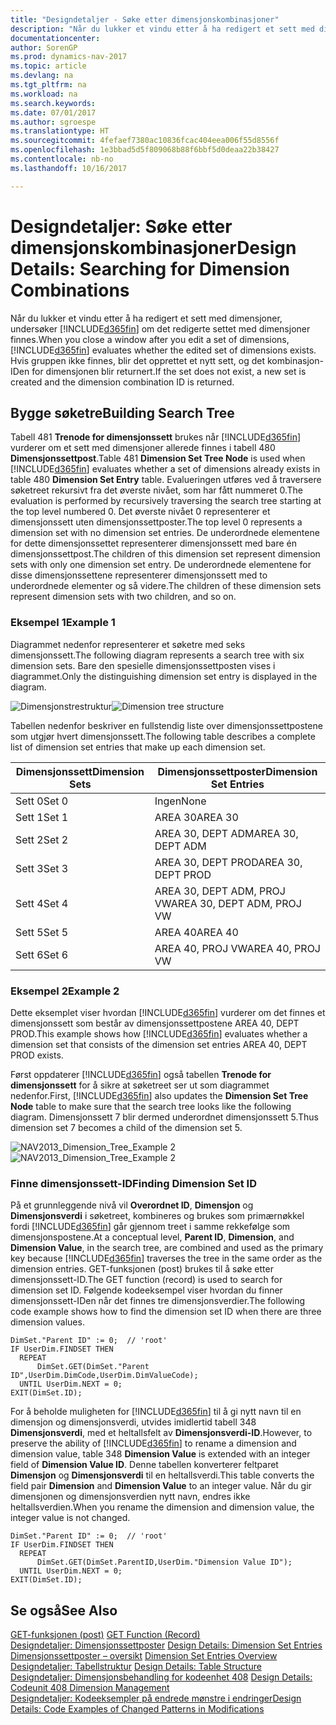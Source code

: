 ```yaml
---
title: "Designdetaljer - Søke etter dimensjonskombinasjoner"
description: "Når du lukker et vindu etter å ha redigert et sett med dimensjoner, undersøker [!INCLUDE[d365fin](includes/d365fin_md.md)] om det redigerte settet med dimensjoner finnes. Hvis gruppen ikke finnes, blir det opprettet et nytt sett, og det kombinasjon-IDen for dimensjonen blir returnert."
documentationcenter: 
author: SorenGP
ms.prod: dynamics-nav-2017
ms.topic: article
ms.devlang: na
ms.tgt_pltfrm: na
ms.workload: na
ms.search.keywords: 
ms.date: 07/01/2017
ms.author: sgroespe
ms.translationtype: HT
ms.sourcegitcommit: 4fefaef7380ac10836fcac404eea006f55d8556f
ms.openlocfilehash: 1e3bbad5d5f809068b88f6bbf5d0deaa22b38427
ms.contentlocale: nb-no
ms.lasthandoff: 10/16/2017

---
```

# <a name="design-details-searching-for-dimension-combinations"></a><span data-ttu-id="21513-104">Designdetaljer: Søke etter dimensjonskombinasjoner</span><span class="sxs-lookup"><span data-stu-id="21513-104">Design Details: Searching for Dimension Combinations</span></span>
<span data-ttu-id="21513-105">Når du lukker et vindu etter å ha redigert et sett med dimensjoner, undersøker [!INCLUDE[d365fin](includes/d365fin_md.md)] om det redigerte settet med dimensjoner finnes.</span><span class="sxs-lookup"><span data-stu-id="21513-105">When you close a window after you edit a set of dimensions, [!INCLUDE[d365fin](includes/d365fin_md.md)] evaluates whether the edited set of dimensions exists.</span></span> <span data-ttu-id="21513-106">Hvis gruppen ikke finnes, blir det opprettet et nytt sett, og det kombinasjon-IDen for dimensjonen blir returnert.</span><span class="sxs-lookup"><span data-stu-id="21513-106">If the set does not exist, a new set is created and the dimension combination ID is returned.</span></span>  

## <a name="building-search-tree"></a><span data-ttu-id="21513-107">Bygge søketre</span><span class="sxs-lookup"><span data-stu-id="21513-107">Building Search Tree</span></span>  
 <span data-ttu-id="21513-108">Tabell 481 **Trenode for dimensjonssett** brukes når [!INCLUDE[d365fin](includes/d365fin_md.md)] vurderer om et sett med dimensjoner allerede finnes i tabell 480 **Dimensjonssettpost**.</span><span class="sxs-lookup"><span data-stu-id="21513-108">Table 481 **Dimension Set Tree Node** is used when [!INCLUDE[d365fin](includes/d365fin_md.md)] evaluates whether a set of dimensions already exists in table 480 **Dimension Set Entry** table.</span></span> <span data-ttu-id="21513-109">Evalueringen utføres ved å traversere søketreet rekursivt fra det øverste nivået, som har fått nummeret 0.</span><span class="sxs-lookup"><span data-stu-id="21513-109">The evaluation is performed by recursively traversing the search tree starting at the top level numbered 0.</span></span> <span data-ttu-id="21513-110">Det øverste nivået 0 representerer et dimensjonssett uten dimensjonssettposter.</span><span class="sxs-lookup"><span data-stu-id="21513-110">The top level 0 represents a dimension set with no dimension set entries.</span></span> <span data-ttu-id="21513-111">De underordnede elementene for dette dimensjonssettet representerer dimensjonssett med bare én dimensjonssettpost.</span><span class="sxs-lookup"><span data-stu-id="21513-111">The children of this dimension set represent dimension sets with only one dimension set entry.</span></span> <span data-ttu-id="21513-112">De underordnede elementene for disse dimensjonssettene representerer dimensjonssett med to underordnede elementer og så videre.</span><span class="sxs-lookup"><span data-stu-id="21513-112">The children of these dimension sets represent dimension sets with two children, and so on.</span></span>  

### <a name="example-1"></a><span data-ttu-id="21513-113">Eksempel 1</span><span class="sxs-lookup"><span data-stu-id="21513-113">Example 1</span></span>  
 <span data-ttu-id="21513-114">Diagrammet nedenfor representerer et søketre med seks dimensjonssett.</span><span class="sxs-lookup"><span data-stu-id="21513-114">The following diagram represents a search tree with six dimension sets.</span></span> <span data-ttu-id="21513-115">Bare den spesielle dimensjonssettposten vises i diagrammet.</span><span class="sxs-lookup"><span data-stu-id="21513-115">Only the distinguishing dimension set entry is displayed in the diagram.</span></span>  

 <span data-ttu-id="21513-116">![Dimensjonstrestruktur](media/nav2013_dimension_tree.png "NAV2013_Dimension_Tree")</span><span class="sxs-lookup"><span data-stu-id="21513-116">![Dimension tree structure](media/nav2013_dimension_tree.png "NAV2013_Dimension_Tree")</span></span>  

 <span data-ttu-id="21513-117">Tabellen nedenfor beskriver en fullstendig liste over dimensjonssettpostene som utgjør hvert dimensjonssett.</span><span class="sxs-lookup"><span data-stu-id="21513-117">The following table describes a complete list of dimension set entries that make up each dimension set.</span></span>  

|<span data-ttu-id="21513-118">Dimensjonssett</span><span class="sxs-lookup"><span data-stu-id="21513-118">Dimension Sets</span></span>|<span data-ttu-id="21513-119">Dimensjonssettposter</span><span class="sxs-lookup"><span data-stu-id="21513-119">Dimension Set Entries</span></span>|  
|--------------------|---------------------------|  
|<span data-ttu-id="21513-120">Sett 0</span><span class="sxs-lookup"><span data-stu-id="21513-120">Set 0</span></span>|<span data-ttu-id="21513-121">Ingen</span><span class="sxs-lookup"><span data-stu-id="21513-121">None</span></span>|  
|<span data-ttu-id="21513-122">Sett 1</span><span class="sxs-lookup"><span data-stu-id="21513-122">Set 1</span></span>|<span data-ttu-id="21513-123">AREA 30</span><span class="sxs-lookup"><span data-stu-id="21513-123">AREA 30</span></span>|  
|<span data-ttu-id="21513-124">Sett 2</span><span class="sxs-lookup"><span data-stu-id="21513-124">Set 2</span></span>|<span data-ttu-id="21513-125">AREA 30, DEPT ADM</span><span class="sxs-lookup"><span data-stu-id="21513-125">AREA 30, DEPT ADM</span></span>|  
|<span data-ttu-id="21513-126">Sett 3</span><span class="sxs-lookup"><span data-stu-id="21513-126">Set 3</span></span>|<span data-ttu-id="21513-127">AREA 30, DEPT PROD</span><span class="sxs-lookup"><span data-stu-id="21513-127">AREA 30, DEPT PROD</span></span>|  
|<span data-ttu-id="21513-128">Sett 4</span><span class="sxs-lookup"><span data-stu-id="21513-128">Set 4</span></span>|<span data-ttu-id="21513-129">AREA 30, DEPT ADM, PROJ VW</span><span class="sxs-lookup"><span data-stu-id="21513-129">AREA 30, DEPT ADM, PROJ VW</span></span>|  
|<span data-ttu-id="21513-130">Sett 5</span><span class="sxs-lookup"><span data-stu-id="21513-130">Set 5</span></span>|<span data-ttu-id="21513-131">AREA 40</span><span class="sxs-lookup"><span data-stu-id="21513-131">AREA 40</span></span>|  
|<span data-ttu-id="21513-132">Sett 6</span><span class="sxs-lookup"><span data-stu-id="21513-132">Set 6</span></span>|<span data-ttu-id="21513-133">AREA 40, PROJ VW</span><span class="sxs-lookup"><span data-stu-id="21513-133">AREA 40, PROJ VW</span></span>|  

### <a name="example-2"></a><span data-ttu-id="21513-134">Eksempel 2</span><span class="sxs-lookup"><span data-stu-id="21513-134">Example 2</span></span>  
 <span data-ttu-id="21513-135">Dette eksemplet viser hvordan [!INCLUDE[d365fin](includes/d365fin_md.md)] vurderer om det finnes et dimensjonssett som består av dimensjonssettpostene AREA 40, DEPT PROD.</span><span class="sxs-lookup"><span data-stu-id="21513-135">This example shows how [!INCLUDE[d365fin](includes/d365fin_md.md)] evaluates whether a dimension set that consists of the dimension set entries AREA 40, DEPT PROD exists.</span></span>  

 <span data-ttu-id="21513-136">Først oppdaterer [!INCLUDE[d365fin](includes/d365fin_md.md)] også tabellen **Trenode for dimensjonssett** for å sikre at søketreet ser ut som diagrammet nedenfor.</span><span class="sxs-lookup"><span data-stu-id="21513-136">First, [!INCLUDE[d365fin](includes/d365fin_md.md)] also updates the **Dimension Set Tree Node** table to make sure that the search tree looks like the following diagram.</span></span> <span data-ttu-id="21513-137">Dimensjonssett 7 blir dermed underordnet dimensjonssett 5.</span><span class="sxs-lookup"><span data-stu-id="21513-137">Thus dimension set 7 becomes a child of the dimension set 5.</span></span>  

 <span data-ttu-id="21513-138">![NAV2013&#95;Dimension&#95;Tree&#95;Example 2](media/nav2013_dimension_tree_example2.png "NAV2013_Dimension_Tree_Example2")</span><span class="sxs-lookup"><span data-stu-id="21513-138">![NAV2013&#95;Dimension&#95;Tree&#95;Example 2](media/nav2013_dimension_tree_example2.png "NAV2013_Dimension_Tree_Example2")</span></span>  

### <a name="finding-dimension-set-id"></a><span data-ttu-id="21513-139">Finne dimensjonssett-ID</span><span class="sxs-lookup"><span data-stu-id="21513-139">Finding Dimension Set ID</span></span>  
 <span data-ttu-id="21513-140">På et grunnleggende nivå vil **Overordnet ID**, **Dimensjon** og **Dimensjonsverdi** i søketreet, kombineres og brukes som primærnøkkel fordi [!INCLUDE[d365fin](includes/d365fin_md.md)] går gjennom treet i samme rekkefølge som dimensjonspostene.</span><span class="sxs-lookup"><span data-stu-id="21513-140">At a conceptual level, **Parent ID**, **Dimension**, and **Dimension Value**, in the search tree, are combined and used as the primary key because [!INCLUDE[d365fin](includes/d365fin_md.md)] traverses the tree in the same order as the dimension entries.</span></span> <span data-ttu-id="21513-141">GET-funksjonen (post) brukes til å søke etter dimensjonssett-ID.</span><span class="sxs-lookup"><span data-stu-id="21513-141">The GET function (record) is used to search for dimension set ID.</span></span> <span data-ttu-id="21513-142">Følgende kodeeksempel viser hvordan du finner dimensjonssett-IDen når det finnes tre dimensjonsverdier.</span><span class="sxs-lookup"><span data-stu-id="21513-142">The following code example shows how to find the dimension set ID when there are three dimension values.</span></span>  

```  
DimSet."Parent ID" := 0;  // 'root'  
IF UserDim.FINDSET THEN  
  REPEAT  
      DimSet.GET(DimSet."Parent ID",UserDim.DimCode,UserDim.DimValueCode);  
  UNTIL UserDim.NEXT = 0;  
EXIT(DimSet.ID);  

```  

 <span data-ttu-id="21513-143">For å beholde muligheten for [!INCLUDE[d365fin](includes/d365fin_md.md)] til å gi nytt navn til en dimensjon og dimensjonsverdi, utvides imidlertid tabell 348 **Dimensjonsverdi**, med et heltallsfelt av **Dimensjonsverdi-ID**.</span><span class="sxs-lookup"><span data-stu-id="21513-143">However, to preserve the ability of [!INCLUDE[d365fin](includes/d365fin_md.md)] to rename a dimension and dimension value, table 348 **Dimension Value** is extended with an integer field of **Dimension Value ID**.</span></span> <span data-ttu-id="21513-144">Denne tabellen konverterer feltparet **Dimensjon** og **Dimensjonsverdi** til en heltallsverdi.</span><span class="sxs-lookup"><span data-stu-id="21513-144">This table converts the field pair **Dimension** and **Dimension Value** to an integer value.</span></span> <span data-ttu-id="21513-145">Når du gir dimensjonen og dimensjonsverdien nytt navn, endres ikke heltallsverdien.</span><span class="sxs-lookup"><span data-stu-id="21513-145">When you rename the dimension and dimension value, the integer value is not changed.</span></span>  

```  
DimSet."Parent ID" := 0;  // 'root'  
IF UserDim.FINDSET THEN  
  REPEAT  
      DimSet.GET(DimSet.ParentID,UserDim."Dimension Value ID");  
  UNTIL UserDim.NEXT = 0;  
EXIT(DimSet.ID);  

```  

## <a name="see-also"></a><span data-ttu-id="21513-146">Se også</span><span class="sxs-lookup"><span data-stu-id="21513-146">See Also</span></span>  
 <span data-ttu-id="21513-147">[GET-funksjonen (post)](https://msdn.microsoft.com/en-us/library/dd301056.aspx)  </span><span class="sxs-lookup"><span data-stu-id="21513-147">[GET Function (Record)](https://msdn.microsoft.com/en-us/library/dd301056.aspx)  </span></span>  
 <span data-ttu-id="21513-148">[Designdetaljer: Dimensjonssettposter](design-details-dimension-set-entries.md) </span><span class="sxs-lookup"><span data-stu-id="21513-148">[Design Details: Dimension Set Entries](design-details-dimension-set-entries.md) </span></span>  
 <span data-ttu-id="21513-149">[Dimensjonssettposter – oversikt](design-details-dimension-set-entries-overview.md) </span><span class="sxs-lookup"><span data-stu-id="21513-149">[Dimension Set Entries Overview](design-details-dimension-set-entries-overview.md) </span></span>  
 <span data-ttu-id="21513-150">[Designdetaljer: Tabellstruktur](design-details-table-structure.md) </span><span class="sxs-lookup"><span data-stu-id="21513-150">[Design Details: Table Structure](design-details-table-structure.md) </span></span>  
 <span data-ttu-id="21513-151">[Designdetaljer: Dimensjonsbehandling for kodeenhet 408](design-details-codeunit-408-dimension-management.md) </span><span class="sxs-lookup"><span data-stu-id="21513-151">[Design Details: Codeunit 408 Dimension Management](design-details-codeunit-408-dimension-management.md) </span></span>  
 [<span data-ttu-id="21513-152">Designdetaljer: Kodeeksempler på endrede mønstre i endringer</span><span class="sxs-lookup"><span data-stu-id="21513-152">Design Details: Code Examples of Changed Patterns in Modifications</span></span>](design-details-code-examples-of-changed-patterns-in-modifications.md)

